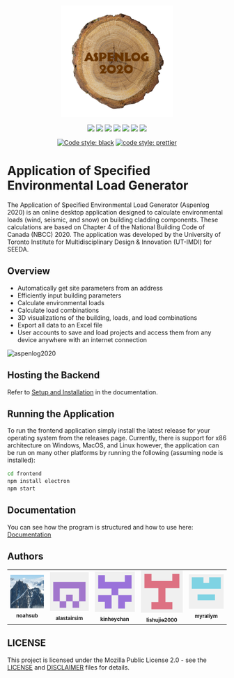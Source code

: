 <p align="center">
  <img src="assets/images/aspenlog2020logo.png" />
</p>

<p align="center">
    <a href="https://www.python.org/"><img src="https://img.shields.io/badge/python-3670A0?style=for-the-badge&logo=python&logoColor=ffdd54"></a>
    <a href="https://developer.mozilla.org/en-US/docs/Web/JavaScript"><img src="https://img.shields.io/badge/javascript-%23323330.svg?style=for-the-badge&logo=javascript&logoColor=%23F7DF1"></a>
    <a href="https://www.electronjs.org/"><img src="https://img.shields.io/badge/Electron-191970?style=for-the-badge&logo=Electron&logoColor=white"></a>
    <a href="https://fastapi.tiangolo.com/"><img src="https://img.shields.io/badge/FastAPI-005571?style=for-the-badge&logo=fastapi"></a>
    <a href="https://www.postgresql.org/"><img src="https://img.shields.io/badge/postgres-%23316192.svg?style=for-the-badge&logo=postgresql&logoColor=white"></a>
    <a href="https://www.docker.com/"><img src="https://img.shields.io/badge/docker-%230db7ed.svg?style=for-the-badge&logo=docker&logoColor=white"></a>
    <a href="https://www.blender.org/"><img src="https://img.shields.io/badge/blender-%23F5792A.svg?style=for-the-badge&logo=blender&logoColor=white"></a>
</p>

<p align="center">
    <a href="https://github.com/psf/black"><img src="https://img.shields.io/badge/code%20style-black-000000.svg" alt="Code style: black"></a>
    <a href="https://github.com/prettier/prettier"><img src="https://img.shields.io/badge/code_style-prettier-ff69b4.svg?style=flat-square" alt="code style: prettier"></a>
</p>

# Application of Specified Environmental Load Generator
The Application of Specified Environmental Load Generator (Aspenlog 2020) is an
online desktop application designed to calculate environmental loads (wind,
seismic, and snow) on building cladding components. These calculations are based
on Chapter 4 of the National Building Code of Canada (NBCC) 2020. The
application was developed by the University of Toronto Institute for
Multidisciplinary Design & Innovation (UT-IMDI) for SEEDA.

## Overview
- Automatically get site parameters from an address
- Efficiently input building parameters
- Calculate environmental loads
- Calculate load combinations
- 3D visualizations of the building, loads, and load combinations
- Export all data to an Excel file
- User accounts to save and load projects and access them from any device anywhere with an internet connection

![aspenlog2020](assets/images/aspenlog_demo_slower.gif)


## Hosting the Backend
Refer to [Setup and Installation](https://noahsub.github.io/Aspenlog/setup-and-installation.html) in the documentation.

## Running the Application
To run the frontend application simply install the latest release for your operating system from the releases page.
Currently, there is support for x86 architecture on Windows, MacOS, and Linux however, the application can be run on
many other platforms by running the following (assuming node is installed):

```bash
cd frontend
npm install electron
npm start
```

## Documentation
You can see how the program is structured and how to use here: [Documentation](https://noahsub.github.io/Aspenlog/)

## Authors
<table>
  <tr>
    <td align="center" class="author"><a href="https://github.com/noahsub"><img src="assets/images/profile/noahsub.png" alt=""/><br /><sub><b>noahsub</b></sub></a><br /></td>
    <td align="center" class="author"><a href="https://github.com/alastairsim"><img src="assets/images/profile/alastairsim.png" alt=""/><br /><sub><b>alastairsim</b></sub></a><br /></td>
    <td align="center" class="author"><a href="https://github.com/kinheychan"><img src="assets/images/profile/kinheychan.png" alt=""/><br /><sub><b>kinheychan</b></sub></a><br /></td>
    <td align="center" class="author"><a href="https://github.com/lishujie2000"><img src="assets/images/profile/lishujie2000.png" alt=""/><br /><sub><b>lishujie2000</b></sub></a><br /></td>
    <td align="center" class="author"><a href="https://github.com/myraliym"><img src="assets/images/profile/myraliym.png" alt=""/><br /><sub><b>myraliym</b></sub></a><br /></td>
  </tr>
</table>

## LICENSE
This project is licensed under the Mozilla Public License 2.0 - see the [LICENSE](LICENSE) and [DISCLAIMER](DISCLAIMER) files for details.







